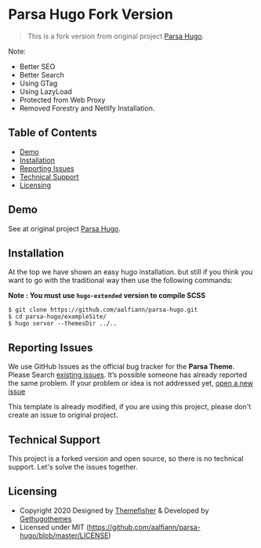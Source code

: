 # Parsa Hugo Fork Version
> This is a fork version from original project [Parsa Hugo](https://github.com/themefisher/parsa-hugo).

Note:  
- Better SEO
- Better Search
- Using GTag
- Using LazyLoad
- Protected from Web Proxy
- Removed Forestry and Netlify Installation.

## Table of Contents

- [Demo](#demo)
- [Installation](#installation)
- [Reporting Issues](#reporting-issues)
- [Technical Support](#technical-support)
- [Licensing](#licensing)


## Demo
See at original project [Parsa Hugo](https://github.com/themefisher/parsa-hugo).

## Installation
At the top we have shown an easy hugo installation. but still if you think you want to go with the traditional way then use the following commands:

**Note : You must use `hugo-extended` version to compile SCSS**

```
$ git clone https://github.com/aalfiann/parsa-hugo.git
$ cd parsa-hugo/exampleSite/
$ hugo server --themesDir ../..
```

## Reporting Issues

We use GitHub Issues as the official bug tracker for the **Parsa Theme**. Please Search [existing issues](https://github.com/aalfiann/parsa-hugo/issues). It’s possible someone has already reported the same problem.
If your problem or idea is not addressed yet, [open a new issue](https://github.com/aalfiann/parsa-hugo/issues/new)

This template is already modified, if you are using this project, please don't create an issue to original project.

## Technical Support
This project is a forked version and open source, so there is no technical support. Let's solve the issues together.

## Licensing

- Copyright 2020 Designed by [Themefisher](https://themefisher.com/) & Developed by [Gethugothemes](https://gethugothemes.com/)
- Licensed under MIT (https://github.com/aalfiann/parsa-hugo/blob/master/LICENSE)

